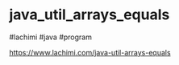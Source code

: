 # java_util_arrays_equals

#lachimi #java #program

https://www.lachimi.com/java-util-arrays-equals
